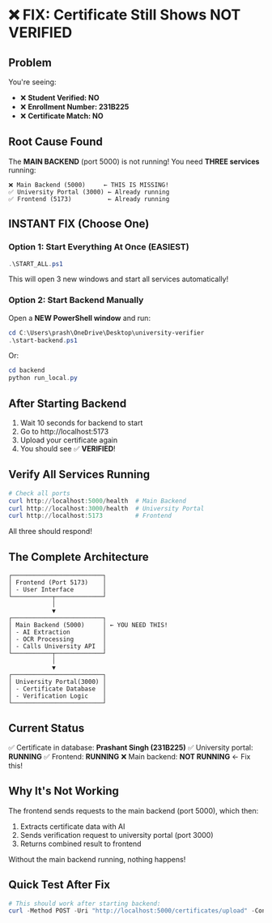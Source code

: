 # ❌ FIX: Certificate Still Shows NOT VERIFIED

## Problem
You're seeing:
- ❌ **Student Verified: NO**
- ❌ **Enrollment Number: 231B225**
- ❌ **Certificate Match: NO**

## Root Cause Found
The **MAIN BACKEND** (port 5000) is not running! You need **THREE services** running:

```
❌ Main Backend (5000)     ← THIS IS MISSING!
✅ University Portal (3000) ← Already running
✅ Frontend (5173)          ← Already running
```

## INSTANT FIX (Choose One)

### Option 1: Start Everything At Once (EASIEST)

```powershell
.\START_ALL.ps1
```

This will open 3 new windows and start all services automatically!

### Option 2: Start Backend Manually

Open a **NEW PowerShell window** and run:

```powershell
cd C:\Users\prash\OneDrive\Desktop\university-verifier
.\start-backend.ps1
```

Or:

```powershell
cd backend
python run_local.py
```

## After Starting Backend

1. Wait 10 seconds for backend to start
2. Go to http://localhost:5173
3. Upload your certificate again
4. You should see ✅ **VERIFIED**!

## Verify All Services Running

```powershell
# Check all ports
curl http://localhost:5000/health  # Main Backend
curl http://localhost:3000/health  # University Portal  
curl http://localhost:5173         # Frontend
```

All three should respond!

## The Complete Architecture

```
┌─────────────────────────┐
│ Frontend (Port 5173)    │
│ - User Interface        │
└───────────┬─────────────┘
            │
            ▼
┌─────────────────────────┐
│ Main Backend (5000)     │ ← YOU NEED THIS!
│ - AI Extraction         │
│ - OCR Processing        │
│ - Calls University API  │
└───────────┬─────────────┘
            │
            ▼
┌─────────────────────────┐
│ University Portal(3000) │
│ - Certificate Database  │
│ - Verification Logic    │
└─────────────────────────┘
```

## Current Status

✅ Certificate in database: **Prashant Singh (231B225)**
✅ University portal: **RUNNING**
✅ Frontend: **RUNNING**
❌ Main backend: **NOT RUNNING** ← Fix this!

## Why It's Not Working

The frontend sends requests to the main backend (port 5000), which then:
1. Extracts certificate data with AI
2. Sends verification request to university portal (port 3000)
3. Returns combined result to frontend

Without the main backend running, nothing happens!

## Quick Test After Fix

```powershell
# This should work after starting backend:
curl -Method POST -Uri "http://localhost:5000/certificates/upload" -ContentType "multipart/form-data" -InFile "your-certificate.pdf"
```
